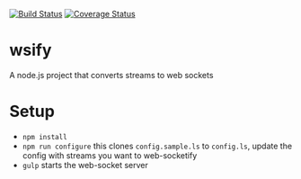 [![Build Status](https://travis-ci.org/Pipend/wsify.svg)](https://travis-ci.org/Pipend/wsify)
[![Coverage Status](https://coveralls.io/repos/Pipend/wsify/badge.svg?branch=master&service=github)](https://coveralls.io/github/Pipend/wsify?branch=master)

# wsify
A node.js project that converts streams to web sockets

# Setup

* `npm install`
* `npm run configure` this clones `config.sample.ls` to `config.ls`, update the config with streams you want to web-socketify
* `gulp` starts the web-socket server
